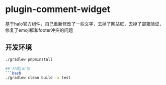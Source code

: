 # plugin-comment-widget

基于halo官方组件，自己重新修改了一些文字，去掉了网站框，去掉了邮箱验证，修复了emoji框和footer冲突的问题


## 开发环境
```bash
./gradlew pnpmInstall

## 打成jar包
```bash
./gradlew clean build -x test 

